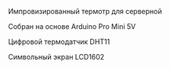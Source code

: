 Импровизированный термотр для серверной

Собран на основе Arduino Pro Mini 5V

Цифровой термодатчик DHT11

Символьный экран LCD1602

